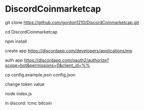 # DiscordCoinmarketcap

git clone https://github.com/gordon1210/DiscordCoinmarketcap.git

cd DiscordCoinmarketcap

npm install

create app
https://discordapp.com/developers/applications/me

auth app
https://discordapp.com/oauth2/authorize?scope=bot&permissions=0&client_id=%%

cp config.example.json config.json

change token value

node index.js


in discord:
!cmc bitcoin
